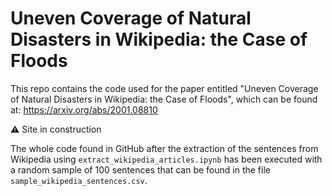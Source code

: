 # Uneven Coverage of Natural Disasters in Wikipedia: the Case of Floods

This repo contains the code used for the paper entitled "Uneven Coverage of Natural Disasters in Wikipedia: the Case of Floods", which can be found at: https://arxiv.org/abs/2001.08810

⚠ Site in construction

The whole code found in GitHub after the extraction of the sentences from Wikipedia using `extract_wikipedia_articles.ipynb` has been executed with a random sample of 100 sentences that can be found in the file `sample_wikipedia_sentences.csv`.
